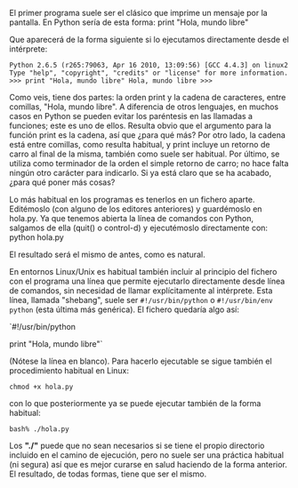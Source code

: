 El primer programa suele ser el clásico que imprime un mensaje por la pantalla. En Python sería de esta forma:
print "Hola, mundo libre"

Que aparecerá de la forma siguiente si lo ejecutamos directamente desde el intérprete:

`Python 2.6.5 (r265:79063, Apr 16 2010, 13:09:56) [GCC 4.4.3] on linux2 Type "help", "copyright", "credits" or "license" for more information. >>> print "Hola, mundo libre" Hola, mundo libre >>>`

Como veis, tiene dos partes: la orden print y la cadena de caracteres, entre comillas, "Hola, mundo libre". A diferencia de otros lenguajes, en muchos casos en Python se pueden evitar los paréntesis en las llamadas a funciones; este es uno de ellos. Resulta obvio que el argumento para la función print es la cadena, así que ¿para qué más? Por otro lado, la cadena está entre comillas, como resulta habitual, y print incluye un retorno de carro al final de la misma, también como suele ser habitual. Por último, se utiliza como terminador de la orden el simple retorno de carro; no hace falta ningún otro carácter para indicarlo. Si ya está claro que se ha acabado, ¿para qué poner más cosas?

Lo más habitual en los programas es tenerlos en un fichero aparte. Editémoslo (con alguno de los editores anteriores) y guardémoslo en hola.py. Ya que tenemos abierta la línea de comandos con Python, salgamos de ella (quit() o control-d) y ejecutémoslo directamente con:
python hola.py

El resultado será el mismo de antes, como es natural.

En entornos Linux/Unix es habitual también incluir al principio del fichero con el programa una línea que permite ejecutarlo directamente desde línea de comandos, sin necesidad de llamar explícitamente al intérprete. Esta línea, llamada "shebang", suele ser `#!/usr/bin/python` o `#!/usr/bin/env python` (esta última más genérica). El fichero quedaría algo así:

`#!/usr/bin/python

print "Hola, mundo libre"`

(Nótese la línea en blanco). Para hacerlo ejecutable se sigue también el procedimiento habitual en Linux:

`chmod +x hola.py`

con lo que posteriormente ya se puede ejecutar también de la forma habitual:

`bash% ./hola.py`

Los **"./"** puede que no sean necesarios si se tiene el propio directorio incluido en el camino de ejecución, pero no suele ser una práctica habitual (ni segura) así que es mejor curarse en salud haciendo de la forma anterior. El resultado, de todas formas, tiene que ser el mismo.
